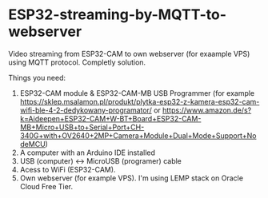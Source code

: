 # ESP32-streaming-by-MQTT-to-webserver
Video streaming from ESP32-CAM to own webserver (for exaample VPS) using MQTT protocol. Completly solution.

Things you need:
1. ESP32-CAM module & ESP32-CAM-MB USB Programmer (for example https://sklep.msalamon.pl/produkt/plytka-esp32-z-kamera-esp32-cam-wifi-ble-4-2-dedykowany-programator/ or https://www.amazon.de/s?k=Aideepen+ESP32-CAM+W-BT+Board+ESP32-CAM-MB+Micro+USB+to+Serial+Port+CH-340G+with+OV2640+2MP+Camera+Module+Dual+Mode+Support+NodeMCU)
2. A computer with an Arduino IDE installed
3. USB (computer) <-> MicroUSB (programer) cable
4. Acess to WiFi (ESP32-CAM).
5. Own webserver (for example VPS). I'm using LEMP stack on Oracle Cloud Free Tier.
